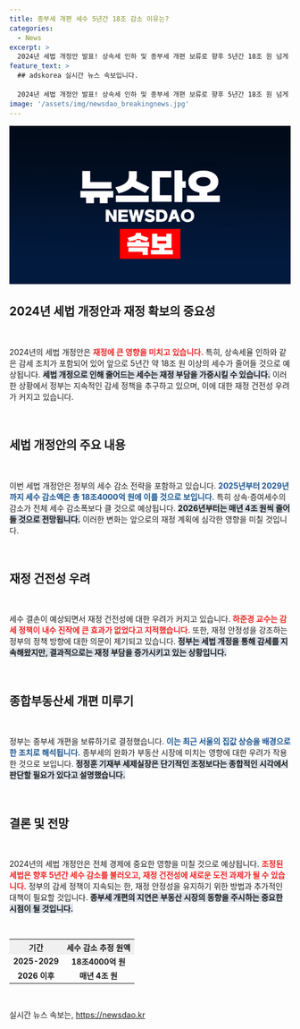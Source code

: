 ```yaml
---
title: 종부세 개편 세수 5년간 18조 감소 이유는?
categories:
  - News
excerpt: >
  2024년 세법 개정안 발표! 상속세 인하 및 종부세 개편 보류로 향후 5년간 18조 원 넘게 세수가 감소할 전망. 정부의 지속적 감세가 재정 부담을 키우고 있어 우려의 목소리도 커지고 있다. 클릭해 상세 내용을 확인하세요!
feature_text: >
  ## adskorea 실시간 뉴스 속보입니다.

  2024년 세법 개정안 발표! 상속세 인하 및 종부세 개편 보류로 향후 5년간 18조 원 넘게 세수가 감소할 전망. 정부의 지속적 감세가 재정 부담을 키우고 있어 우려의 목소리도 커지고 있다. 클릭해 상세 내용을 확인하세요!
image: '/assets/img/newsdao_breakingnews.jpg'
---
```


<p><img src="/assets/img/newsdao_breakingnews.jpg" alt="adskorea 속보" /></p>

<h2 data-ke-size="size26">2024년 세법 개정안과 재정 확보의 중요성</h2>

<p data-ke-size="size16">&nbsp;</p>  

<p>2024년의 세법 개정안은 <b><span style="color: #ee2323;">재정에 큰 영향을 미치고 있습니다.</span></b> 특히, 상속세율 인하와 같은 감세 조치가 포함되어 있어 앞으로 5년간 약 18조 원 이상의 세수가 줄어들 것으로 예상됩니다. <b><span style="background-color: #21538527;">세법 개정으로 인해 줄어드는 세수는 재정 부담을 가중시킬 수 있습니다.</span></b> 이러한 상황에서 정부는 지속적인 감세 정책을 추구하고 있으며, 이에 대한 재정 건전성 우려가 커지고 있습니다. </p>

<p data-ke-size="size16">&nbsp;</p>  

<h2 data-ke-size="size26">세법 개정안의 주요 내용</h2>

<p data-ke-size="size16">&nbsp;</p>  

<p>이번 세법 개정안은 정부의 세수 감소 전략을 포함하고 있습니다. <b><span style="color: #1a5490;">2025년부터 2029년까지 세수 감소액은 총 18조4000억 원에 이를 것으로 보입니다.</span></b> 특히 상속·증여세수의 감소가 전체 세수 감소폭보다 클 것으로 예상됩니다. <b><span style="background-color: #21538527;">2026년부터는 매년 4조 원씩 줄어들 것으로 전망됩니다.</span></b> 이러한 변화는 앞으로의 재정 계획에 심각한 영향을 미칠 것입니다. </p>

<p data-ke-size="size16">&nbsp;</p>  

<h2 data-ke-size="size26">재정 건전성 우려</h2>

<p data-ke-size="size16">&nbsp;</p>  

<p>세수 결손이 예상되면서 재정 건전성에 대한 우려가 커지고 있습니다. <b><span style="color: #ee2323;">하준경 교수는 감세 정책이 내수 진작에 큰 효과가 없었다고 지적했습니다.</span></b> 또한, 재정 안정성을 강조하는 정부의 정책 방향에 대한 의문이 제기되고 있습니다. <b><span style="background-color: #21538527;">정부는 세법 개정을 통해 감세를 지속해왔지만, 결과적으로는 재정 부담을 증가시키고 있는 상황입니다.</span></b> </p>

<p data-ke-size="size16">&nbsp;</p>  

<h2 data-ke-size="size26">종합부동산세 개편 미루기</h2>

<p data-ke-size="size16">&nbsp;</p>  

<p>정부는 종부세 개편을 보류하기로 결정했습니다. <b><span style="color: #1a5490;">이는 최근 서울의 집값 상승을 배경으로 한 조치로 해석됩니다.</span></b> 종부세의 완화가 부동산 시장에 미치는 영향에 대한 우려가 작용한 것으로 보입니다. <b><span style="background-color: #21538527;">정정훈 기재부 세제실장은 단기적인 조정보다는 종합적인 시각에서 판단할 필요가 있다고 설명했습니다.</span></b> </p>

<p data-ke-size="size16">&nbsp;</p>  

<h2 data-ke-size="size26">결론 및 전망</h2>

<p data-ke-size="size16">&nbsp;</p>  

<p>2024년의 세법 개정안은 전체 경제에 중요한 영향을 미칠 것으로 예상됩니다. <b><span style="color: #ee2323;">조정된 세법은 향후 5년간 세수 감소를 불러오고, 재정 건전성에 새로운 도전 과제가 될 수 있습니다.</span></b> 정부의 감세 정책이 지속되는 한, 재정 안정성을 유지하기 위한 방법과 추가적인 대책이 필요할 것입니다. <b><span style="background-color: #21538527;">종부세 개편의 지연은 부동산 시장의 동향을 주시하는 중요한 시점이 될 것입니다.</span></b> </p>

<p data-ke-size="size16">&nbsp;</p>  

<table style="width: 100%; border-collapse: collapse;">
  <tr>
    <th style="text-align: center; background-color: #f0f0f0;">기간</th>
    <th style="text-align: center; background-color: #f0f0f0;">세수 감소 추정 원액</th>
  </tr>
  <tr>
    <td style="text-align: center; height: 17px;"><b>2025-2029</b></td>
    <td style="text-align: center; height: 17px;"><b>18조4000억 원</b></td>
  </tr>
  <tr>
    <td style="text-align: center; height: 17px;"><b>2026 이후</b></td>
    <td style="text-align: center; height: 17px;"><b>매년 4조 원</b></td>
  </tr>
</table>

<p data-ke-size="size16">&nbsp;</p>  
실시간 뉴스 속보는, <a href="https://newsdao.kr" rel="dofollow">https://newsdao.kr</a>


